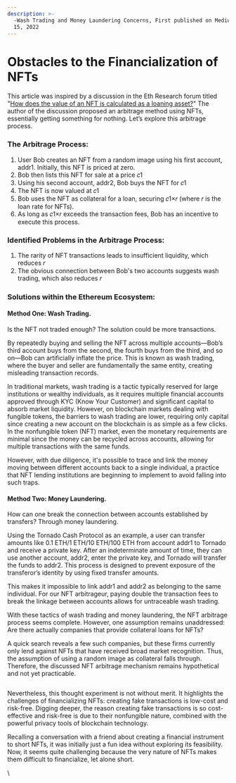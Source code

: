 ```yaml
---
description: >-
  -Wash Trading and Money Laundering Concerns, First published on Medium on Mar
  15, 2022
---
```


# Obstacles to the Financialization of NFTs

This article was inspired by a discussion in the Eth Research forum titled "[How does the value of an NFT is calculated as a loaning asset?](https://ethresear.ch/t/how-does-the-value-of-an-nft-is-calculated-as-a-loaning-asset/10514)" The author of the discussion proposed an arbitrage method using NFTs, essentially getting something for nothing. Let’s explore this arbitrage process.

### The Arbitrage Process:

1. User Bob creates an NFT from a random image using his first account, addr1. Initially, this NFT is priced at zero.
2. Bob then lists this NFT for sale at a price 𝑐1
3. Using his second account, addr2, Bob buys the NFT for 𝑐1
4. The NFT is now valued at 𝑐1
5. Bob uses the NFT as collateral for a loan, securing 𝑐1×𝑟 (where 𝑟 is the loan rate for NFTs).
6. As long as 𝑐1×𝑟 exceeds the transaction fees, Bob has an incentive to execute this process.

### Identified Problems in the Arbitrage Process:

1. The rarity of NFT transactions leads to insufficient liquidity, which reduces 𝑟
2. The obvious connection between Bob's two accounts suggests wash trading, which also reduces 𝑟

### Solutions within the Ethereum Ecosystem:

#### Method One: Wash Trading.

Is the NFT not traded enough? The solution could be more transactions.

By repeatedly buying and selling the NFT across multiple accounts—Bob’s third account buys from the second, the fourth buys from the third, and so on—Bob can artificially inflate the price. This is known as wash trading, where the buyer and seller are fundamentally the same entity, creating misleading transaction records.

In traditional markets, wash trading is a tactic typically reserved for large institutions or wealthy individuals, as it requires multiple financial accounts approved through KYC (Know Your Customer) and significant capital to absorb market liquidity. However, on blockchain markets dealing with fungible tokens, the barriers to wash trading are lower, requiring only capital since creating a new account on the blockchain is as simple as a few clicks. In the nonfungible token (NFT) market, even the monetary requirements are minimal since the money can be recycled across accounts, allowing for multiple transactions with the same funds.

However, with due diligence, it's possible to trace and link the money moving between different accounts back to a single individual, a practice that NFT lending institutions are beginning to implement to avoid falling into such traps.

#### Method Two: Money Laundering.

How can one break the connection between accounts established by transfers? Through money laundering.

Using the Tornado Cash Protocol as an example, a user can transfer amounts like 0.1 ETH/1 ETH/10 ETH/100 ETH from account addr1 to Tornado and receive a private key. After an indeterminate amount of time, they can use another account, addr2, enter the private key, and Tornado will transfer the funds to addr2. This process is designed to prevent exposure of the transferor’s identity by using fixed transfer amounts.

This makes it impossible to link addr1 and addr2 as belonging to the same individual. For our NFT arbitrageur, paying double the transaction fees to break the linkage between accounts allows for untraceable wash trading.

With these tactics of wash trading and money laundering, the NFT arbitrage process seems complete. However, one assumption remains unaddressed: Are there actually companies that provide collateral loans for NFTs?

A quick search reveals a few such companies, but these firms currently only lend against NFTs that have received broad market recognition. Thus, the assumption of using a random image as collateral falls through. Therefore, the discussed NFT arbitrage mechanism remains hypothetical and not yet practicable.

<figure><img src="https://lh7-us.googleusercontent.com/zyxvvB7xutz8W4mUE4i5NAPejpMVqf0P_5_-EePf69RCzKBvnWeo_TgVVHK-Wt63_KaSDuEeHFYvPZmFOGgFMsL_yZDNqiGUu6ecgG_4peuZOhBylWRbotMn1A3dLV7DyPOvJ5am9zXgRURsurUWf_Y" alt=""><figcaption></figcaption></figure>

Nevertheless, this thought experiment is not without merit. It highlights the challenges of financializing NFTs: creating fake transactions is low-cost and risk-free. Digging deeper, the reason creating fake transactions is so cost-effective and risk-free is due to their nonfungible nature, combined with the powerful privacy tools of blockchain technology.

Recalling a conversation with a friend about creating a financial instrument to short NFTs, it was initially just a fun idea without exploring its feasibility. Now, it seems quite challenging because the very nature of NFTs makes them difficult to financialize, let alone short.

\
